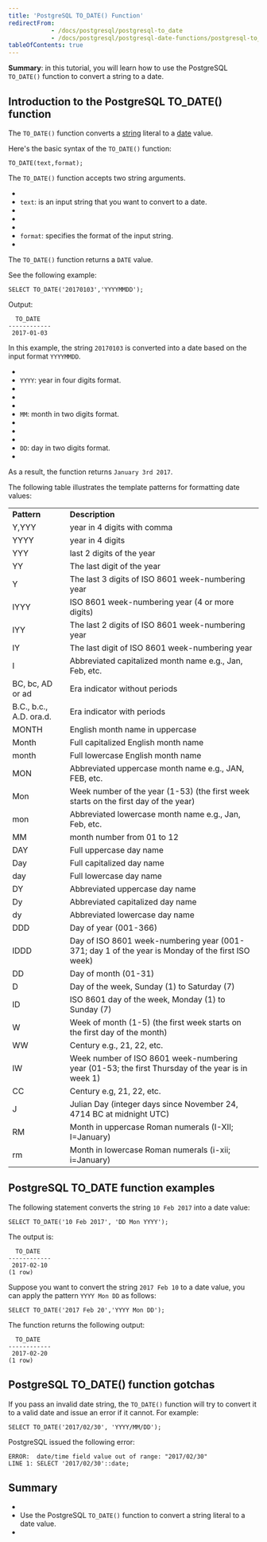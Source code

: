 ```yaml
---
title: 'PostgreSQL TO_DATE() Function'
redirectFrom:
            - /docs/postgresql/postgresql-to_date 
            - /docs/postgresql/postgresql-date-functions/postgresql-to_date/
tableOfContents: true
---
```



**Summary**: in this tutorial, you will learn how to use the PostgreSQL `TO_DATE()` function to convert a string to a date.





## Introduction to the PostgreSQL TO_DATE() function





The `TO_DATE()` function converts a [string](/docs/postgresql/postgresql-char-varchar-text/) literal to a [date](https://www.postgresqltutorial.com/postgresql-tutorial/postgresql-date) value.





Here's the basic syntax of the `TO_DATE()` function:





```
TO_DATE(text,format);
```





The `TO_DATE()` function accepts two string arguments.





- 
- `text`: is an input string that you want to convert to a date.
- 
-
- 
- `format`: specifies the format of the input string.
- 





The `TO_DATE()` function returns a `DATE` value.





See the following example:





```
SELECT TO_DATE('20170103','YYYYMMDD');
```





Output:





```
  TO_DATE
------------
 2017-01-03
```





In this example, the string `20170103` is converted into a date based on the input format `YYYYMMDD`.





- 
- `YYYY`: year in four digits format.
- 
-
- 
- `MM`: month in two digits format.
- 
-
- 
- `DD`: day in two digits format.
- 





As a result, the function returns `January 3rd 2017`.





The following table illustrates the template patterns for formatting date values:





|                         |                                                                                                  |
| ----------------------- | ------------------------------------------------------------------------------------------------ |
| **Pattern**             | **Description**                                                                                  |
| Y,YYY                   | year in 4 digits with comma                                                                      |
| YYYY                    | year in 4 digits                                                                                 |
| YYY                     | last 2 digits of the year                                                                        |
| YY                      | The last digit of the year                                                                       |
| Y                       | The last 3 digits of ISO 8601 week-numbering year                                                |
| IYYY                    | ISO 8601 week-numbering year (4 or more digits)                                                  |
| IYY                     | The last 2 digits of ISO 8601 week-numbering year                                                |
| IY                      | The last digit of ISO 8601 week-numbering year                                                   |
| I                       | Abbreviated capitalized month name e.g., Jan, Feb, etc.                                          |
| BC, bc, AD or ad        | Era indicator without periods                                                                    |
| B.C., b.c., A.D. ora.d. | Era indicator with periods                                                                       |
| MONTH                   | English month name in uppercase                                                                  |
| Month                   | Full capitalized English month name                                                              |
| month                   | Full lowercase English month name                                                                |
| MON                     | Abbreviated uppercase month name e.g., JAN, FEB, etc.                                            |
| Mon                     | Week number of the year (1-53) (the first week starts on the first day of the year)              |
| mon                     | Abbreviated lowercase month name e.g., Jan, Feb, etc.                                            |
| MM                      | month number from 01 to 12                                                                       |
| DAY                     | Full uppercase day name                                                                          |
| Day                     | Full capitalized day name                                                                        |
| day                     | Full lowercase day name                                                                          |
| DY                      | Abbreviated uppercase day name                                                                   |
| Dy                      | Abbreviated capitalized day name                                                                 |
| dy                      | Abbreviated lowercase day name                                                                   |
| DDD                     | Day of year (001-366)                                                                            |
| IDDD                    | Day of ISO 8601 week-numbering year (001-371; day 1 of the year is Monday of the first ISO week) |
| DD                      | Day of month (01-31)                                                                             |
| D                       | Day of the week, Sunday (1) to Saturday (7)                                                      |
| ID                      | ISO 8601 day of the week, Monday (1) to Sunday (7)                                               |
| W                       | Week of month (1-5) (the first week starts on the first day of the month)                        |
| WW                      | Century e.g., 21, 22, etc.                                                                       |
| IW                      | Week number of ISO 8601 week-numbering year (01-53; the first Thursday of the year is in week 1) |
| CC                      | Century e.g, 21, 22, etc.                                                                        |
| J                       | Julian Day (integer days since November 24, 4714 BC at midnight UTC)                             |
| RM                      | Month in uppercase Roman numerals (I-XII; I=January)                                             |
| rm                      | Month in lowercase Roman numerals (i-xii; i=January)                                             |





## PostgreSQL TO_DATE function examples





The following statement converts the string `10 Feb 2017` into a date value:





```
SELECT TO_DATE('10 Feb 2017', 'DD Mon YYYY');
```





The output is:





```
  TO_DATE
------------
 2017-02-10
(1 row)
```





Suppose you want to convert the string `2017 Feb 10` to a date value, you can apply the pattern `YYYY Mon DD` as follows:





```
SELECT TO_DATE('2017 Feb 20','YYYY Mon DD');
```





The function returns the following output:





```
  TO_DATE
------------
 2017-02-20
(1 row)
```





## PostgreSQL TO_DATE() function gotchas





If you pass an invalid date string, the `TO_DATE()` function will try to convert it to a valid date and issue an error if it cannot. For example:





```
SELECT TO_DATE('2017/02/30', 'YYYY/MM/DD');
```





PostgreSQL issued the following error:





```
ERROR:  date/time field value out of range: "2017/02/30"
LINE 1: SELECT '2017/02/30'::date;
```





## Summary





- 
- Use the PostgreSQL `TO_DATE()` function to convert a string literal to a date value.
- 


